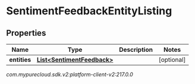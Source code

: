 # SentimentFeedbackEntityListing


## Properties

| Name | Type | Description | Notes |
| ------------ | ------------- | ------------- | ------------- |
| **entities** | [**List&lt;SentimentFeedback&gt;**](SentimentFeedback) |  |  [optional] |




_com.mypurecloud.sdk.v2:platform-client-v2:217.0.0_
